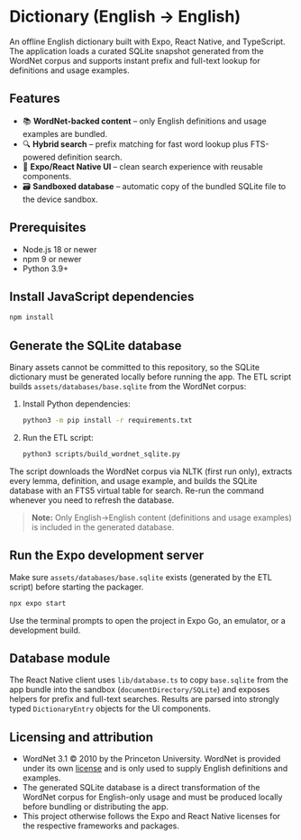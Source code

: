 # Dictionary (English → English)

An offline English dictionary built with Expo, React Native, and TypeScript. The application loads a curated SQLite
snapshot generated from the WordNet corpus and supports instant prefix and full-text lookup for definitions and usage
examples.

## Features

- 📚 **WordNet-backed content** – only English definitions and usage examples are bundled.
- 🔍 **Hybrid search** – prefix matching for fast word lookup plus FTS-powered definition search.
- 📱 **Expo/React Native UI** – clean search experience with reusable components.
- 🗃️ **Sandboxed database** – automatic copy of the bundled SQLite file to the device sandbox.

## Prerequisites

- Node.js 18 or newer
- npm 9 or newer
- Python 3.9+

## Install JavaScript dependencies

```bash
npm install
```

## Generate the SQLite database

Binary assets cannot be committed to this repository, so the SQLite dictionary must be generated locally before running
the app. The ETL script builds `assets/databases/base.sqlite` from the WordNet corpus:

1. Install Python dependencies:
   ```bash
   python3 -m pip install -r requirements.txt
   ```
2. Run the ETL script:
   ```bash
   python3 scripts/build_wordnet_sqlite.py
   ```

The script downloads the WordNet corpus via NLTK (first run only), extracts every lemma, definition, and usage example,
and builds the SQLite database with an FTS5 virtual table for search. Re-run the command whenever you need to refresh the
database.

> **Note:** Only English→English content (definitions and usage examples) is included in the generated database.

## Run the Expo development server

Make sure `assets/databases/base.sqlite` exists (generated by the ETL script) before starting the packager.

```bash
npx expo start
```

Use the terminal prompts to open the project in Expo Go, an emulator, or a development build.

## Database module

The React Native client uses `lib/database.ts` to copy `base.sqlite` from the app bundle into the sandbox (`documentDirectory/SQLite`)
and exposes helpers for prefix and full-text searches. Results are parsed into strongly typed `DictionaryEntry` objects
for the UI components.

## Licensing and attribution

- WordNet 3.1 © 2010 by the Princeton University. WordNet is provided under its own [license](https://wordnet.princeton.edu/license) and is only used to supply English definitions and examples.
- The generated SQLite database is a direct transformation of the WordNet corpus for English-only usage and must be
  produced locally before bundling or distributing the app.
- This project otherwise follows the Expo and React Native licenses for the respective frameworks and packages.
